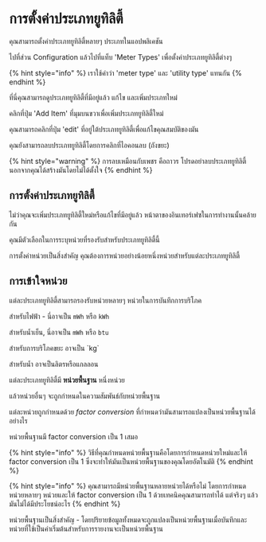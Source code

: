 # การตั้งค่าประเภทยูทิลิตี้

คุณสามารถตั้งค่าประเภทยูทิลิตี้หลายๆ ประเภทในแอปพลิเคชัน

ไปที่ส่วน Configuration แล้วไปที่แท็บ 'Meter Types' เพื่อตั้งค่าประเภทยูทิลิตี้ต่างๆ

{% hint style="info" %}
เราใช้คำว่า 'meter type' และ 'utility type' แทนกัน&#x20;
{% endhint %}

ที่นี่คุณสามารถดูประเภทยูทิลิตี้ที่มีอยู่แล้ว แก้ไข และเพิ่มประเภทใหม่

คลิกที่ปุ่ม 'Add Item' ที่มุมบนขวาเพื่อเพิ่มประเภทยูทิลิตี้ใหม่

คุณสามารถคลิกที่ปุ่ม 'edit' ที่อยู่ใต้ประเภทยูทิลิตี้เพื่อแก้ไขคุณสมบัติของมัน

คุณยังสามารถลบประเภทยูทิลิตี้โดยการคลิกที่ไอคอนลบ (ถังขยะ)

{% hint style="warning" %}
การลบเหมือนกับเพชร คือถาวร โปรดอย่าลบประเภทยูทิลิตี้ นอกจากคุณได้สร้างมันโดยไม่ได้ตั้งใจ&#x20;
{% endhint %}



## การตั้งค่าประเภทยูทิลิตี้

ไม่ว่าคุณจะเพิ่มประเภทยูทิลิตี้ใหม่หรือแก้ไขที่มีอยู่แล้ว หน้าตาของอินเทอร์เฟซในการทำงานนั้นคล้ายกัน

คุณมีตัวเลือกในการระบุหน่วยที่รองรับสำหรับประเภทยูทิลิตี้นี้

การตั้งค่าหน่วยเป็นสิ่งสำคัญ คุณต้องการหน่วยอย่างน้อยหนึ่งหน่วยสำหรับแต่ละประเภทยูทิลิตี้



## การเข้าใจหน่วย

แต่ละประเภทยูทิลิตี้สามารถรองรับหน่วยหลายๆ หน่วยในการบันทึกการบริโภค

สำหรับไฟฟ้า - นี่อาจเป็น `mWh` หรือ `kWh`

สำหรับน้ำเย็น, นี่อาจเป็น `mWh` หรือ  `btu`

สำหรับการบริโภคขยะ อาจเป็น \`kg\`

สำหรับน้ำ อาจเป็นลิตรหรือแกลลอน

แต่ละประเภทยูทิลิตี้มี **หน่วยพื้นฐาน** หนึ่งหน่วย

แล้วหน่วยอื่นๆ จะถูกกำหนดในความสัมพันธ์กับหน่วยพื้นฐาน

แต่ละหน่วยถูกกำหนดด้วย _factor conversion_ ที่กำหนดว่ามันสามารถแปลงเป็นหน่วยพื้นฐานได้อย่างไร

หน่วยพื้นฐานมี factor conversion เป็น 1 เสมอ

{% hint style="info" %}
วิธีที่คุณกำหนดหน่วยพื้นฐานคือโดยการกำหนดหน่วยใหม่และให้ factor conversion เป็น 1 ซึ่งจะทำให้มันเป็นหน่วยพื้นฐานของคุณโดยอัตโนมัติ
{% endhint %}

{% hint style="info" %}
คุณสามารถมีหน่วยพื้นฐานหลายหน่วยได้หรือไม่ โดยการกำหนดหน่วยหลายๆ หน่วยและให้ factor conversion เป็น 1 ด้วยเทคนิคคุณสามารถทำได้ แต่จริงๆ แล้วมันไม่ได้มีประโยชน์อะไร
{% endhint %}



หน่วยพื้นฐานเป็นสิ่งสำคัญ - โดยปริยายข้อมูลทั้งหมดจะถูกแปลงเป็นหน่วยพื้นฐานเมื่อบันทึกและหน่วยที่ใช้เป็นค่าเริ่มต้นสำหรับการรายงานจะเป็นหน่วยพื้นฐาน